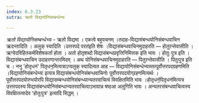 ```yaml
---
index: 6.3.23
sutra: ऋतो विद्यायोनिसम्बन्धेभ्यः

---
```

_ऋतो विद्यायोनिसम्बन्धेभ्यः_ - ऋतो विद्यमा । एकत्वे बहुवचनम् ।तदाह-विद्यासंबन्धयोनिसंबन्धवाचिन ऋदन्तादिति । अलुक् स्यादिति ।उत्तरपदे परत॑इति शेषः ।विद्यासंबन्धवाचिनमुदाहरति — होतुरन्तेवासीति । ऋग्वेदविहितकर्मविशेषकर्ता होता । अतो होतृशब्दो विद्यासंबन्धप्रवृत्तिनिमित्तक इति भावः । होतुः पुत्र इति । विद्यासंबन्धवाचिन उदाहरणान्तरमिदम् । अथ योनिसंबन्धवाचिनमुदाहरति — पितुरन्तेवासीति । पितुःपुत्र इति च । ननु 'होतृधनं' पितृधन॒मित्यत्राऽप्यलुक् स्यादित्यत आह — विद्यायोनिसंबन्धेभ्यस्तत्पूर्वोत्तरपदग्रहणमिति ।विद्यायोनिसंबन्धेभ्यः॑ इत्यत्र विद्यासंबन्धयोनिसंबन्धवाचिनोः पूर्वोत्तरपदयोग्र्रहणमित्यर्थः । पूर्वोत्तरपदयोरुभयोरपि विद्यासम्बन्धयोनिसंबन्ध्यान्यतरवाचित्वं विवक्षितमिति भावः ।होतृधनं॒॑पितृधन॑मित्यत्र उत्तरपदस्य विद्यासंबन्धयोनिसंबन्धान्यतरवाचित्वाऽभावान्न षष्ठआ अलुगिति भावः । अन्यतरसंबन्धवाचित्वस्य विवक्षितत्वादेव 'होतुःपुत्र' इत्यादि सिद्धम् । 